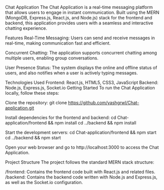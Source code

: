 Chat Application
The Chat Application is a real-time messaging platform that allows users to engage in instant communication. Built using the MERN (MongoDB, Express.js, React.js, and Node.js) stack for the frontend and backend, this application provides users with a seamless and interactive chatting experience.

Features
Real-Time Messaging: Users can send and receive messages in real-time, making communication fast and efficient.

Concurrent Chatting: The application supports concurrent chatting among multiple users, enabling group conversations.

User Presence Status: The system displays the online and offline status of users, and also notifies when a user is actively typing messages.

Technologies Used
Frontend: React.js, HTML5, CSS3, JavaScript
Backend: Node.js, Express.js, Socket.io
Getting Started
To run the Chat Application locally, follow these steps:

Clone the repository:
git clone https://github.com/yashgrwl/Chat-application.git

Install dependencies for the frontend and backend:
cd Chat-application/frontend && npm install
cd ../backend && npm install

Start the development servers:
cd Chat-application/frontend && npm start
cd ../backend && npm start

Open your web browser and go to http://localhost:3000 to access the Chat Application.

Project Structure
The project follows the standard MERN stack structure:

/frontend: Contains the frontend code built with React.js and related files.
/backend: Contains the backend code written with Node.js and Express.js, as well as the Socket.io configuration.
